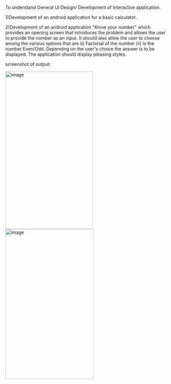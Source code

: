 To understand General UI Design/ Development of Interactive application.

1)Development of an android application for a basic calculator.

2)Development of an android application "Know your number" which provides an opening screen that introduces the problem and allows the user to provide the number as an input. It should also allow the user to choose among the various options that are
(i) Factorial of the number (ii) Is the number Even/Odd. Depending on the user's choice the answer is to be displayed. The application should display pleasing styles.


screenshot of output:


<img width="274" height="494" alt="image" src="https://github.com/user-attachments/assets/d5da43b8-27ff-4f48-a035-55ac06966d44" />
<img width="276" height="470" alt="image" src="https://github.com/user-attachments/assets/a664ea01-f561-4ddc-932f-70060ab9796d" />
